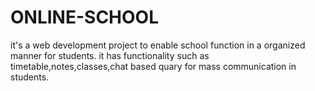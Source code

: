 # ONLINE-SCHOOL
it's a web development project to enable school function in a organized manner for students. it has functionality such as timetable,notes,classes,chat based quary for mass communication in students.
